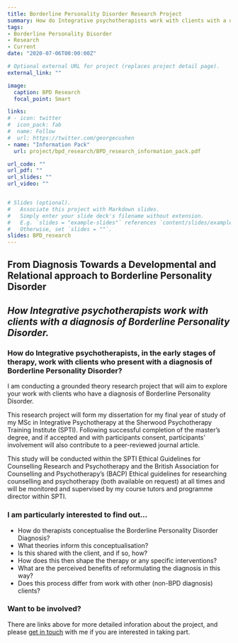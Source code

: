 ```yaml
---
title: Borderline Personality Disorder Research Project
summary: How do Integrative psychotherapists work with clients with a diagnosis of Borderline Personality Disorder (BPD)? 
tags:
- Borderline Personality Disorder
- Research
- Current
date: "2020-07-06T00:00:00Z"

# Optional external URL for project (replaces project detail page).
external_link: ""

image:
  caption: BPD Research
  focal_point: Smart

links:
# - icon: twitter
#  icon_pack: fab
#  name: Follow
#  url: https://twitter.com/georgecushen
- name: "Information Pack"
  url: project/bpd_research/BPD_research_information_pack.pdf

url_code: ""
url_pdf: ""
url_slides: ""
url_video: ""


# Slides (optional).
#   Associate this project with Markdown slides.
#   Simply enter your slide deck's filename without extension.
#   E.g. `slides = "example-slides"` references `content/slides/example-slides.md`.
#   Otherwise, set `slides = ""`.
slides: BPD_research
---
```

## From Diagnosis Towards a Developmental and Relational approach to Borderline Personality Disorder
## _How Integrative psychotherapists work with clients with a diagnosis of Borderline Personality Disorder._

### How do Integrative psychotherapists, in the early stages of therapy, work with clients who present with a diagnosis of Borderline Personality Disorder?

I am conducting a grounded theory research project that will aim to explore your work with clients who have a diagnosis of Borderline Personality Disorder.

This research project will form my dissertation for my final year of study of my MSc in Integrative Psychotherapy at the Sherwood Psychotherapy Training Institute (SPTI). Following successful completion of the master’s degree, and if accepted and with participants consent, participants' involvement will also contribute to a peer-reviewed journal article. 

This study will be conducted within the SPTI Ethical Guidelines for Counselling Research and Psychotherapy and the British Association for Counselling and Psychotherapy’s (BACP) Ethical guidelines for researching counselling and psychotherapy (both available on request) at all times and will be monitored and supervised by my course tutors and programme director within SPTI.

### I am particularly interested to find out...

* How do therapists conceptualise the Borderline Personality Disorder Diagnosis?
* What theories inform this conceptualisation?
* Is this shared with the client, and if so, how?
* How does this then shape the therapy or any specific interventions?
* What are the perceived benefits of reformulating the diagnosis in this way?
* Does this process differ from work with other (non-BPD diagnosis) clients?

### Want to be involved?

There are links above for more detailed inforation about the project, and please [get in touch](#contact) with me if you are interested in taking part.
